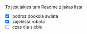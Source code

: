 To jest jakies tam Readme z jakas lista
- [x] podroz dookola swiata
- [x] zajebista robota
- [ ] czas dla siebie
